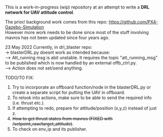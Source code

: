 This is a work-in-progress (wip) repository at an attempt to write a **DRL network for UAV attitude control**.  

The prior/ background work comes from this repo: https://github.com/PX4-Gazebo-Simulation  
However more work needs to be done since most of the stuff involving mavros has not been updated since four years ago.  

23 May 2022
Currently, in drl_blaster repo:  
-> blasterDRL.py doesnt work as intended because:  
--> Att_running msg is abit unstable. It requires the topic "att_running_msg" to be published which is now handled by an external offb_ctrl.py.   
--> Action does not set/send anything.  

TODO/TO FIX:  
1) Try to incorporate an offboard function/node in the blasterDRL.py or create a separate script for putting the UAV in offboard.  
2) To relook into actions, make sure to be able to send the required info (i.e. thrust etc.).  
3) If attempting to redo, prepare for attitude/position (x,y,z) instead of just z.  
4) ~~How to get thrust states from mavros (FIXED with /setpoint_raw/target_attitude)~~.  
5) To check on env_ip and its publisher.   
